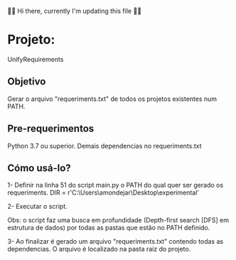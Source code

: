 🙋‍♂️ Hi there, currently I'm updating this file 🧑‍💻

# Projeto: 
UnifyRequirements

## Objetivo
Gerar o arquivo "requeriments.txt" de todos os projetos existentes num PATH.

## Pre-requerimentos
Python 3.7 ou superior. 
Demais dependencias no requeriments.txt

## Cómo usá-lo?

1- Definir na linha 51 do script main.py o PATH do qual quer ser gerado os requeriments.
DIR = r'C:\Users\amondejar\Desktop\experimental'

2- Executar o script.

Obs: o script faz uma busca em profundidade (Depth-first search [DFS] em estrutura de dados) por todas as pastas que estão no PATH definido.

3- Ao finalizar é gerado um arquivo "requeriments.txt" contendo todas as dependencias. O arquivo é localizado na pasta raiz do projeto.
